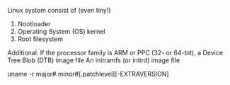 Linux system consist of (even tiny!)

1. Nootloader
2. Operating System (OS) kernel
3. Root filesystem


Additional: 
    If the processor family is ARM or PPC (32- or 64-bit), a Device Tree Blob (DTB) image file
    An initramfs (or initrd) image file


uname -r
major#.minor#[.patchlevel][-EXTRAVERSION]



